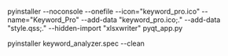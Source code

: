 pyinstaller --noconsole --onefile --icon="keyword_pro.ico" --name="Keyword_Pro" --add-data "keyword_pro.ico;." --add-data "style.qss;." --hidden-import "xlsxwriter" pyqt_app.py



pyinstaller keyword_analyzer.spec --clean